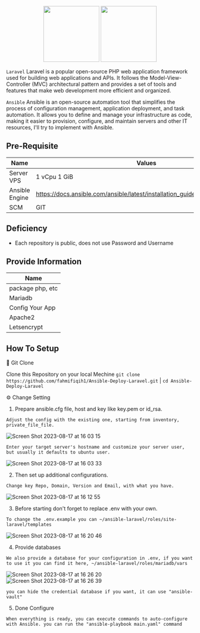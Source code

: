 <p align="center">
  <img src="https://github.com/fahmifiqih1/Ansible-Deploy-Laravel/assets/53596721/cac7a7d5-56c5-4eea-87a7-06b3b7a45710)"  width="150" height="150"/>
  <img src="https://github.com/fahmifiqih1/Ansible-Deploy-Laravel/assets/53596721/0f344d82-42a9-4123-9fd0-efba2bfff107)"  width="150" height="150"/>
</p>

`Laravel` Laravel is a popular open-source PHP web application framework used for building web applications and APIs. It follows the Model-View-Controller (MVC) architectural pattern and provides a set of tools and features that make web development more efficient and organized.

`Ansible` Ansible is an open-source automation tool that simplifies the process of configuration management, application deployment, and task automation. It allows you to define and manage your infrastructure as code, making it easier to provision, configure, and maintain servers and other IT resources, I'll try to implement with Ansible.


## Pre-Requisite

| Name | Values |
|---|---|
| Server VPS | 1 vCpu 1 GiB |
| Ansible Engine | https://docs.ansible.com/ansible/latest/installation_guide/intro_installation.html |
| SCM | GIT |

## Deficiency

* Each repository is public, does not use Password and Username

## Provide Information

| Name |
|---|
| package php, etc |
| Mariadb |
| Config Your App |
| Apache2 |
| Letsencrypt |

## How To Setup

🔧  Git Clone

Clone this Repository on your local Mechine ```git clone https://github.com/fahmifiqih1/Ansible-Deploy-Laravel.git``` | ```cd Ansible-Deploy-Laravel```

⚙  Change Setting

1. Prepare ansible.cfg file, host and key like key.pem or id_rsa.
   
```
Adjust the config with the existing one, starting from inventory, private_file_file.
```
![Screen Shot 2023-08-17 at 16 03 15](https://github.com/fahmifiqih1/Ansible-Webserver/assets/53596721/a00d32a0-d56f-462c-b577-2a3e1fcb8ad2)

```
Enter your target server's hostname and customize your server user, but usually it defaults to ubuntu user.
```
![Screen Shot 2023-08-17 at 16 03 33](https://github.com/fahmifiqih1/Ansible-Webserver/assets/53596721/8f75744c-f310-42a6-95bb-cfd7587806a9)

2. Then set up additional configurations.

```
Change key Repo, Domain, Version and Email, with what you have.
```
![Screen Shot 2023-08-17 at 16 12 55](https://github.com/fahmifiqih1/Ansible-Webserver/assets/53596721/3ce6109a-05ab-419e-b3cd-fa57e9e9e740)


3. Before starting don't forget to replace .env with your own.

```
To change the .env.example you can ~/ansible-laravel/roles/site-laravel/templates
```
![Screen Shot 2023-08-17 at 16 20 46](https://github.com/fahmifiqih1/Ansible-Webserver/assets/53596721/11687dce-c927-4558-8d80-152cd799559e)

4. Provide databases
```
We also provide a database for your configuration in .env, if you want to use it you can find it here, ~/ansible-laravel/roles/mariadb/vars
```
![Screen Shot 2023-08-17 at 16 26 20](https://github.com/fahmifiqih1/Ansible-Webserver/assets/53596721/55309a9c-5b3f-44e1-adb7-06a533bd7600)
![Screen Shot 2023-08-17 at 16 26 39](https://github.com/fahmifiqih1/Ansible-Webserver/assets/53596721/662595d8-08a7-4b8f-9e5a-4a5429ce81eb)

```
you can hide the credential database if you want, it can use "ansible-vault"
```

5. Done Configure
```
When everything is ready, you can execute commands to auto-configure with Ansible. you can run the "ansible-playbook main.yaml" command
```
